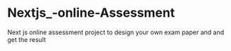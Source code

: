 # Nextjs_-online-Assessment
Next js online assessment project to design your own exam paper and and get the result

